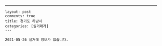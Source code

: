 ---
    layout: post
    comments: true
    title: 경기도 하남시
    categories: [실거래가]
    ---

    2021-05-26 실거래 정보가 없습니다.

    